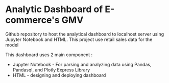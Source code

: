 # Analytic Dashboard of E-commerce's GMV
Github repository to host the analytical dashboard to localhost server using Jupyter Notebook and HTML. This project use retail sales data for the model

This dashboard uses 2 main component : 
* Jupyter Notebook - For parsing and analyzing data using Pandas, Pandasql, and Plotly Express Library
* HTML - designing and deploying dashboard
